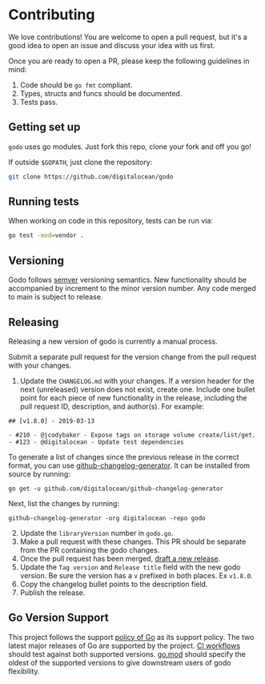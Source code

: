 # Contributing

We love contributions! You are welcome to open a pull request, but it's a good idea to
open an issue and discuss your idea with us first.

Once you are ready to open a PR, please keep the following guidelines in mind:

1. Code should be `go fmt` compliant.
1. Types, structs and funcs should be documented.
1. Tests pass.

## Getting set up

`godo` uses go modules. Just fork this repo, clone your fork and off you go!

If outside `$GOPATH`, just clone the repository:

```sh
git clone https://github.com/digitalocean/godo
```

## Running tests

When working on code in this repository, tests can be run via:

```sh
go test -mod=vendor .
```

## Versioning

Godo follows [semver](https://www.semver.org) versioning semantics.
New functionality should be accompanied by increment to the minor
version number. Any code merged to main is subject to release.

## Releasing

Releasing a new version of godo is currently a manual process.

Submit a separate pull request for the version change from the pull
request with your changes.

1. Update the `CHANGELOG.md` with your changes. If a version header
   for the next (unreleased) version does not exist, create one.
   Include one bullet point for each piece of new functionality in the
   release, including the pull request ID, description, and author(s).
   For example:

```
## [v1.8.0] - 2019-03-13

- #210 - @jcodybaker - Expose tags on storage volume create/list/get.
- #123 - @digitalocean - Update test dependencies
```

   To generate a list of changes since the previous release in the correct
   format, you can use [github-changelog-generator](https://github.com/digitalocean/github-changelog-generator).
   It can be installed from source by running:

```
go get -u github.com/digitalocean/github-changelog-generator
```

   Next, list the changes by running:

```
github-changelog-generator -org digitalocean -repo godo
```

2. Update the `libraryVersion` number in `godo.go`.
3. Make a pull request with these changes.  This PR should be separate from the PR containing the godo changes.
4. Once the pull request has been merged, [draft a new release](https://github.com/digitalocean/godo/releases/new).
5. Update the `Tag version` and `Release title` field with the new godo version.  Be sure the version has a `v` prefixed in both places. Ex `v1.8.0`.
6. Copy the changelog bullet points to the description field.
7. Publish the release.

## Go Version Support

This project follows the support [policy of Go](https://go.dev/doc/devel/release#policy)
as its support policy. The two latest major releases of Go are supported by the project.
[CI workflows](.github/workflows/ci.yml) should test against both supported versions.
[go.mod](./go.mod) should specify the oldest of the supported versions to give
downstream users of godo flexibility.
